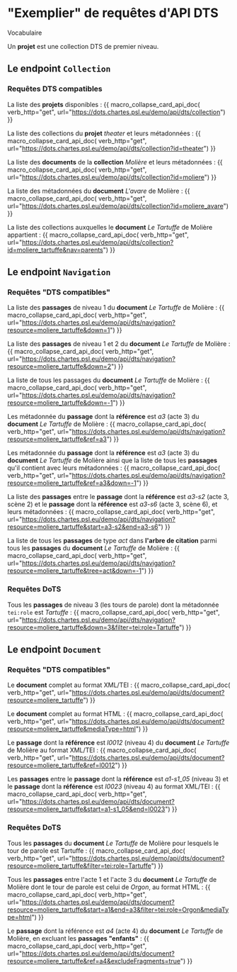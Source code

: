 # "Exemplier" de requêtes d'API DTS

Vocabulaire

Un **projet** est une collection DTS de premier niveau.

## Le endpoint `Collection`

### Requêtes DTS compatibles

La liste des **projets** disponibles : 
{{ macro_collapse_card_api_doc(
  verb_http="get",
  url="https://dots.chartes.psl.eu/demo/api/dts/collection")
}}

La liste des collections du **projet** *theater* et leurs métadonnées : 
{{ macro_collapse_card_api_doc(
  verb_http="get",
  url="https://dots.chartes.psl.eu/demo/api/dts/collection?id=theater")
}}

La liste des **documents** de la **collection** *Molière* et leurs métadonnées : 
{{ macro_collapse_card_api_doc(
  verb_http="get",
  url="https://dots.chartes.psl.eu/demo/api/dts/collection?id=moliere")
}}

La liste des métadonnées du **document** *L'avare* de Molière :
{{ macro_collapse_card_api_doc(
  verb_http="get",
  url="https://dots.chartes.psl.eu/demo/api/dts/collection?id=moliere_avare")
}}

La liste des collections auxquelles le **document** *Le Tartuffe* de Molière appartient : 
{{ macro_collapse_card_api_doc(
  verb_http="get",
  url="https://dots.chartes.psl.eu/demo/api/dts/collection?id=moliere_tartuffe&nav=parents")
}}

## Le endpoint `Navigation`

### Requêtes "DTS compatibles"

La liste des **passages** de niveau 1 du **document** *Le Tartuffe* de Molière :
{{ macro_collapse_card_api_doc(
  verb_http="get",
  url="https://dots.chartes.psl.eu/demo/api/dts/navigation?resource=moliere_tartuffe&down=1")
}}

La liste des **passages** de niveau 1 et 2 du **document** *Le Tartuffe* de Molière :
{{ macro_collapse_card_api_doc(
  verb_http="get",
  url="https://dots.chartes.psl.eu/demo/api/dts/navigation?resource=moliere_tartuffe&down=2")
}}

La liste de tous les passages du **document** *Le Tartuffe* de Molière :
{{ macro_collapse_card_api_doc(
  verb_http="get",
  url="https://dots.chartes.psl.eu/demo/api/dts/navigation?resource=moliere_tartuffe&down=-1")
}}

Les métadonnée du **passage** dont la **référence** est *a3* (acte 3) du **document** *Le Tartuffe* de Molière :
{{ macro_collapse_card_api_doc(
  verb_http="get",
  url="https://dots.chartes.psl.eu/demo/api/dts/navigation?resource=moliere_tartuffe&ref=a3")
}}

Les métadonnée du **passage** dont la **référence** est *a3* (acte 3) du **document** *Le Tartuffe* de Molière ainsi que la liste de tous les **passages** qu'il contient avec leurs métadonnées :
{{ macro_collapse_card_api_doc(
  verb_http="get",
  url="https://dots.chartes.psl.eu/demo/api/dts/navigation?resource=moliere_tartuffe&ref=a3&down=-1")
}}

La liste des **passages** entre le **passage** dont la **référence** est *a3-s2* (acte 3, scène 2) et le **passage** dont la **référence** est *a3-s6* (acte 3, scène 6), et leurs métadonnées :
{{ macro_collapse_card_api_doc(
  verb_http="get",
  url="https://dots.chartes.psl.eu/demo/api/dts/navigation?resource=moliere_tartuffe&start=a3-s2&end=a3-s6")
}}

La liste de tous les **passages** de type _act_ dans **l'arbre de citation** parmi tous les **passages** du **document** _Le Tartuffe_ de Molière :
{{ macro_collapse_card_api_doc(
  verb_http="get",
  url="https://dots.chartes.psl.eu/demo/api/dts/navigation?resource=moliere_tartuffe&tree=act&down=-1")
}}


### Requêtes DoTS

Tous les **passages** de niveau 3 (les tours de parole) dont la métadonnée `tei:role` est *Tartuffe* :
{{ macro_collapse_card_api_doc(
  verb_http="get",
  url="https://dots.chartes.psl.eu/demo/api/dts/navigation?resource=moliere_tartuffe&down=3&filter=tei:role=Tartuffe")
}}

## Le endpoint `Document`

### Requêtes "DTS compatibles"

Le **document** complet au format XML/TEI : 
{{ macro_collapse_card_api_doc(
  verb_http="get",
  url="https://dots.chartes.psl.eu/demo/api/dts/document?resource=moliere_tartuffe")
}}

Le **document** complet au format HTML : 
{{ macro_collapse_card_api_doc(
  verb_http="get",
  url="https://dots.chartes.psl.eu/demo/api/dts/document?resource=moliere_tartuffe&mediaType=html")
}}

Le **passage** dont la **référence** est *l0012* (niveau 4) du **document** *Le Tartuffe* de Molière au format XML/TEI : 
{{ macro_collapse_card_api_doc(
  verb_http="get",
  url="https://dots.chartes.psl.eu/demo/api/dts/document?resource=moliere_tartuffe&ref=l0012")
}}

Les **passages** entre le **passage** dont la **référence** est *a1-s1_05* (niveau 3) et le **passage** dont la **référence** est *l0023* (niveau 4) au format XML/TEI : 
{{ macro_collapse_card_api_doc(
  verb_http="get",
  url="https://dots.chartes.psl.eu/demo/api/dts/document?resource=moliere_tartuffe&start=a1-s1_05&end=l0023")
}}

### Requêtes DoTS

Tous les **passages** du **document** *Le Tartuffe* de Molière pour lesquels le tour de parole est Tartuffe : 
{{ macro_collapse_card_api_doc(
  verb_http="get",
  url="https://dots.chartes.psl.eu/demo/api/dts/document?resource=moliere_tartuffe&filter=tei:role=Tartuffe")
}}

Tous les **passages** entre l'acte 1 et l'acte 3 du **document** *Le Tartuffe* de Molière dont le tour de parole est celui de *Orgon*, au format HTML : 
{{ macro_collapse_card_api_doc(
  verb_http="get",
  url="https://dots.chartes.psl.eu/demo/api/dts/document?resource=moliere_tartuffe&start=a1&end=a3&filter=tei:role=Orgon&mediaType=html")
}}

Le **passage** dont la référence est *a4* (acte 4) du **document** *Le Tartuffe* de Molière, en excluant les **passages "enfants"** : 
{{ macro_collapse_card_api_doc(
  verb_http="get",
  url="https://dots.chartes.psl.eu/demo/api/dts/document?resource=moliere_tartuffe&ref=a4&excludeFragments=true")
}}

